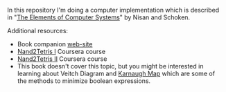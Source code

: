 In this repository I'm doing a computer implementation which is described in "[The Elements of Computer Systems](https://mitpress.mit.edu/books/elements-computing-systems)" by Nisan and Schoken.

Additional resources:

* Book companion [web-site](http://www.nand2tetris.org/)
* [Nand2Tetris I](https://www.coursera.org/learn/build-a-computer) Coursera course
* [Nand2Tetris II](https://www.coursera.org/learn/nand2tetris2) Coursera course
* This book doesn't cover this topic, but you might be interested in learning about Veitch Diagram and [Karnaugh Map](https://en.wikipedia.org/wiki/Karnaugh_map) which are some of the methods to minimize boolean expressions.
